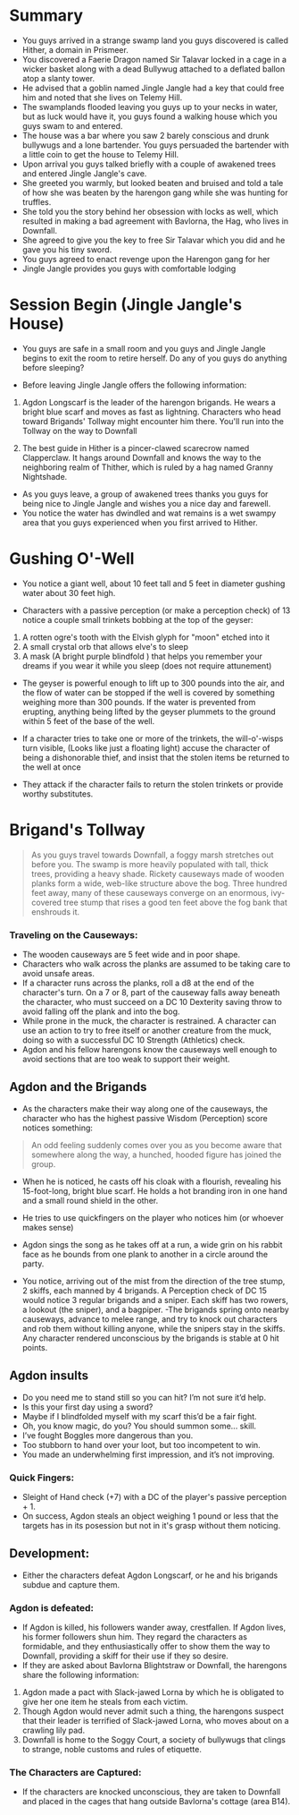 # Summary
- You guys arrived in a strange swamp land you guys discovered is called Hither, a domain in Prismeer.
- You discovered a Faerie Dragon named Sir Talavar locked in a cage in a wicker basket along with a dead Bullywug attached to a deflated ballon atop a slanty tower. 
- He advised that a goblin named Jingle Jangle had a key that could free him and noted that she lives on Telemy Hill.
- The swamplands flooded leaving you guys up to your necks in water, but as luck would have it, you guys found a walking house which you guys swam to and entered.
- The house was a bar where you saw 2 barely conscious and drunk bullywugs and a lone bartender. You guys persuaded the bartender with a little coin to get the house to Telemy Hill.
- Upon arrival you guys talked briefly with a couple of awakened trees and entered Jingle Jangle's cave.
- She greeted you warmly, but looked beaten and bruised and told a tale of how she was beaten by the harengon gang while she was hunting for truffles.
- She told you the story behind her obsession with locks as well, which resulted in making a bad agreement with Bavlorna, the Hag, who lives in Downfall.
- She agreed to give you the key to free Sir Talavar which you did and he gave you his tiny sword.
- You guys agreed to enact revenge upon the Harengon gang for her
- Jingle Jangle provides you guys with comfortable lodging

# Session Begin (Jingle Jangle's House)
- You guys are safe in a small room and you guys and Jingle Jangle begins to exit the room to retire herself. Do any of you guys do anything before sleeping?

- Before leaving Jingle Jangle offers the following information:  

1. Agdon Longscarf is the leader of the harengon brigands. He wears a bright blue scarf and moves as fast as lightning. Characters who head toward Brigands' Tollway might encounter him there. You'll run into the Tollway on the way to Downfall

1. The best guide in Hither is a pincer-clawed scarecrow named Clapperclaw. It hangs around Downfall and knows the way to the neighboring realm of Thither, which is ruled by a hag named Granny Nightshade.

- As you guys leave, a group of awakened trees thanks you guys for being nice to Jingle Jangle and wishes you a nice day and farewell.
- You notice the water has dwindled and wat remains is a wet swampy area that you guys experienced when you first arrived to Hither.

# Gushing O'-Well
- You notice a giant well, about 10 feet tall and 5 feet in diameter gushing water about 30 feet high.

- Characters with a passive perception (or make a perception check) of 13 notice a couple small trinkets bobbing at the top of the geyser:
1. A rotten ogre's tooth with the Elvish glyph for "moon" etched into it
1. A small crystal orb that allows elve's to sleep
1. A mask (A bright purple blindfold ) that helps you remember your dreams if you wear it while you sleep (does not require attunement)

- The geyser is powerful enough to lift up to 300 pounds into the air, and the flow of water can be stopped if the well is covered by something weighing more than 300 pounds. If the water is prevented from erupting, anything being lifted by the geyser plummets to the ground within 5 feet of the base of the well.

- If a character tries to take one or more of the trinkets, the will-o'-wisps turn visible, (Looks like just a floating light) accuse the character of being a dishonorable thief, and insist that the stolen items be returned to the well at once
- They attack if the character fails to return the stolen trinkets or provide worthy substitutes.

# Brigand's Tollway

> As you guys travel towards Downfall, a foggy marsh stretches out before you. The swamp is more heavily populated with tall, thick trees, providing a heavy shade. Rickety causeways made of wooden planks form a wide, web-like structure above the bog. Three hundred feet away, many of these causeways converge on an enormous, ivy-covered tree stump that rises a good ten feet above the fog bank that enshrouds it.

### Traveling on the Causeways:
- The wooden causeways are 5 feet wide and in poor shape. 
- Characters who walk across the planks are assumed to be taking care to avoid unsafe areas. 
- If a character runs across the planks, roll a d8 at the end of the character's turn. On a 7 or 8, part of the causeway falls away beneath the character, who must succeed on a DC 10 Dexterity saving throw to avoid falling off the plank and into the bog. 
- While prone in the muck, the character is restrained. A character can use an action to try to free itself or another creature from the muck, doing so with a successful DC 10 Strength (Athletics) check.
- Agdon and his fellow harengons know the causeways well enough to avoid sections that are too weak to support their weight.

## Agdon and the Brigands
- As the characters make their way along one of the causeways, the character who has the highest passive Wisdom (Perception) score notices something:

> An odd feeling suddenly comes over you as you become aware that somewhere along the way, a hunched, hooded figure has joined the group.

- When he is noticed, he casts off his cloak with a flourish, revealing his 15-foot-long, bright blue scarf. He holds a hot branding iron in one hand and a small round shield in the other.
- He tries to use quickfingers on the player who notices him (or whoever makes sense)
- Agdon sings the song as he takes off at a run, a wide grin on his rabbit face as he bounds from one plank to another in a circle around the party. 

- You notice, arriving out of the mist from the direction of the tree stump, 2 skiffs, each manned by 4 brigands. A Perception check of DC 15 would notice 3 regular brigands and a sniper. Each skiff has two rowers, a lookout (the sniper), and a bagpiper.
-The brigands spring onto nearby causeways, advance to melee range, and try to knock out characters and rob them without killing anyone, while the snipers stay in the skiffs. Any character rendered unconscious by the brigands is stable at 0 hit points.

## Agdon insults
- Do you need me to stand still so you can hit? I’m not sure it’d help.
- Is this your first day using a sword?
- Maybe if I blindfolded myself with my scarf this’d be a fair fight.
- Oh, you know magic, do you? You should summon some... skill.
- I’ve fought Boggles more dangerous than you.
- Too stubborn to hand over your loot, but too incompetent to win.
- You made an underwhelming first impression, and it’s not improving.

### Quick Fingers:
- Sleight of Hand check (+7) with a DC of the player's passive perception + 1.
- On success, Agdon steals an object weighing 1 pound or less that the targets has in its posession but not in it's grasp without them noticing.

## Development:

- Either the characters defeat Agdon Longscarf, or he and his brigands subdue and capture them.

### Agdon is defeated:
-  If Agdon is killed, his followers wander away, crestfallen. If Agdon lives, his former followers shun him. They regard the characters as formidable, and they enthusiastically offer to show them the way to Downfall, providing a skiff for their use if they so desire.
- If they are asked about Bavlorna Blightstraw or Downfall, the harengons share the following information:
1. Agdon made a pact with Slack-jawed Lorna by which he is obligated to give her one item he steals from each victim.
1. Though Agdon would never admit such a thing, the harengons suspect that their leader is terrified of Slack-jawed Lorna, who moves about on a crawling lily pad.
1. Downfall is home to the Soggy Court, a society of bullywugs that clings to strange, noble customs and rules of etiquette.

### The Characters are Captured:
-  If the characters are knocked unconscious, they are taken to Downfall and placed in the cages that hang outside Bavlorna's cottage (area B14).
